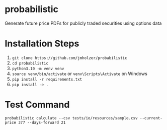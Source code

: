 # probabilistic
Generate future price PDFs for publicly traded securities using options data

# Installation Steps

1. `git clone https://github.com/jmholzer/probabilistic`
2. `cd probabilistic`
3. `python3.10 -m venv venv`
4. `source venv/bin/activate` or `venv\Scripts\Activate` on Windows
5. `pip install -r requirements.txt`
6. `pip install -e .`

# Test Command

`probabilistic calculate --csv tests/io/resources/sample.csv --current-price 377 --days-forward 21`

